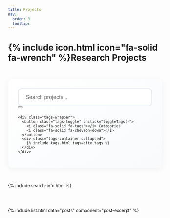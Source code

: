 ```yaml
---
title: Projects
nav:
  order: 3
  tooltip: 
---
```


# {% include icon.html icon="fa-solid fa-wrench" %}Research Projects

<div class="project-container">
  <div class="search-section">
    <div class="search-box">
      <input type="text" id="project-search" placeholder="Search projects..." oninput="window.onSearchInput(this)">
      <button type="button" onclick="window.onSearchClear()">
        <i class="icon fa-solid fa-magnifying-glass"></i>
      </button>
      <div id="search-suggestions" class="search-suggestions"></div>
    </div>
    
    <div class="tags-wrapper">
      <button class="tags-toggle" onclick="toggleTags()">
        <i class="fa-solid fa-tags"></i> Categories
        <i class="fa-solid fa-chevron-down"></i>
      </button>
      <div class="tags-container collapsed">
        {% include tags.html tags=site.tags %}
      </div>
    </div>
  </div>

  {% include search-info.html %}

  <div class="projects-timeline">
    {% include list.html data="posts" component="post-excerpt" %}
  </div>
</div>

<style>
.project-container {
  max-width: 1200px;
  margin: 0 auto;
  padding: 2rem 0;
}

.search-section {
  background: linear-gradient(145deg, #ffffff 0%, #f8fafc 100%);
  border-radius: 16px;
  padding: 2rem;
  margin-bottom: 3rem;
  box-shadow: 0 4px 20px rgba(0,0,0,0.05);
}

.search-box {
  position: relative;
  max-width: 600px;
  margin: 0 auto 1.5rem;
}

.search-box input {
  width: 100%;
  padding: 1rem 1.5rem;
  border: 2px solid #e2e8f0;
  border-radius: 12px;
  font-size: 1.1rem;
  transition: all 0.3s ease;
  background: white;
}

.search-box input:focus {
  border-color: #3b82f6;
  box-shadow: 0 0 0 3px rgba(59,130,246,0.1);
  outline: none;
}

.search-suggestions {
  position: absolute;
  top: 100%;
  left: 0;
  right: 0;
  background: white;
  border-radius: 0 0 12px 12px;
  box-shadow: 0 4px 20px rgba(0,0,0,0.1);
  z-index: 1000;
  display: none;
}

.tags-wrapper {
  max-width: 600px;
  margin: 0 auto;
}

.tags-toggle {
  width: 100%;
  padding: 1rem;
  background: white;
  border: 2px solid #e2e8f0;
  border-radius: 12px;
  font-size: 1.1rem;
  cursor: pointer;
  display: flex;
  justify-content: space-between;
  align-items: center;
}

.tags-container {
  margin-top: 1rem;
  transition: all 0.3s ease;
  overflow: hidden;
}

.tags-container.collapsed {
  height: 0;
  margin-top: 0;
}

.projects-timeline {
  position: relative;
  max-width: 800px;
  margin: 4rem auto;
}

.projects-timeline::before {
  content: '';
  position: absolute;
  left: 50%;
  transform: translateX(-50%);
  width: 2px;
  height: 100%;
  background: #e2e8f0;
}

.post-excerpt {
  position: relative;
  width: calc(50% - 30px);
  margin: 2rem 0;
  background: white;
  border-radius: 16px;
  padding: 1.5rem;
  box-shadow: 0 4px 20px rgba(0,0,0,0.05);
  transition: transform 0.3s ease;
}

.post-excerpt:hover {
  transform: translateY(-5px);
}

.post-excerpt:nth-child(odd) {
  margin-left: auto;
}

.post-excerpt::before {
  content: '';
  position: absolute;
  top: 20px;
  width: 20px;
  height: 20px;
  background: #3b82f6;
  border-radius: 50%;
}

.post-excerpt:nth-child(odd)::before {
  left: -40px;
}

.post-excerpt:nth-child(even)::before {
  right: -40px;
}
</style>

<script>
function toggleTags() {
  const container = document.querySelector('.tags-container');
  container.classList.toggle('collapsed');
  
  const icon = document.querySelector('.tags-toggle .fa-chevron-down');
  icon.style.transform = container.classList.contains('collapsed') ? 'rotate(0deg)' : 'rotate(180deg)';
}

// Smart search suggestions
const searchInput = document.getElementById('project-search');
const suggestionsContainer = document.getElementById('search-suggestions');
let projectTitles = []; // Populate this with your project titles

searchInput.addEventListener('input', function(e) {
  const value = e.target.value.toLowerCase();
  if (value.length < 2) {
    suggestionsContainer.style.display = 'none';
    return;
  }

  const suggestions = projectTitles.filter(title => 
    title.toLowerCase().includes(value)
  ).slice(0, 5);

  if (suggestions.length) {
    suggestionsContainer.innerHTML = suggestions
      .map(s => `<div class="suggestion-item">${s}</div>`)
      .join('');
    suggestionsContainer.style.display = 'block';
  } else {
    suggestionsContainer.style.display = 'none';
  }
});

// Close suggestions when clicking outside
document.addEventListener('click', function(e) {
  if (!searchInput.contains(e.target)) {
    suggestionsContainer.style.display = 'none';
  }
});
</script>